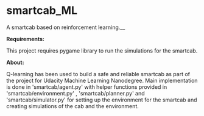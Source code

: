 # smartcab_ML
A smartcab based on reinforcement learning.__

**Requirements:**

This project requires pygame library to run the simulations for the smartcab.

**About:**

Q-learning has been used to build a safe and reliable smartcab as part of the project for Udacity Machine Learning Nanodegree. Main implementation is done in 'smartcab/agent.py' with helper functions provided in 'smartcab/environment.py' , 'smartcab/planner.py' and 'smartcab/simulator.py' for setting up the environment for the smartcab and creating simulations of the cab and the environment.
